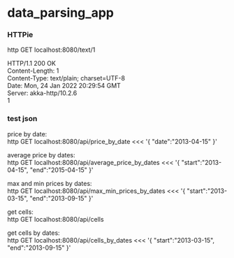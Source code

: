 # data_parsing_app

### HTTPie
http GET localhost:8080/text/1

HTTP/1.1 200 OK \
Content-Length: 1\
Content-Type: text/plain; charset=UTF-8\
Date: Mon, 24 Jan 2022 20:29:54 GMT\
Server: akka-http/10.2.6\
1

### test json
price by date: \
http GET localhost:8080/api/price_by_date <<< '{ "date":"2013-04-15" }'

average price by dates: \
http GET localhost:8080/api/average_price_by_dates <<< '{ "start":"2013-04-15", "end":"2015-04-15" }'

max and min prices by dates: \
http GET localhost:8080/api/max_min_prices_by_dates <<< '{ "start":"2013-03-15", "end":"2013-09-15" }'

get cells: \
http GET localhost:8080/api/cells

get cells by dates: \
http GET localhost:8080/api/cells_by_dates <<< '{ "start":"2013-03-15", "end":"2013-09-15" }'